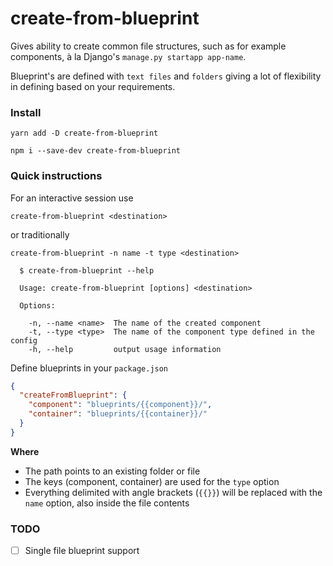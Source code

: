 # create-from-blueprint

Gives ability to create common file structures, such as for example components, à la Django's `manage.py startapp app-name`.

Blueprint's are defined with `text files` and `folders` giving a lot of flexibility in defining based on your requirements.

### Install
```
yarn add -D create-from-blueprint
```
```
npm i --save-dev create-from-blueprint
```

### Quick instructions
For an interactive session use
```
create-from-blueprint <destination>
```
or traditionally
```
create-from-blueprint -n name -t type <destination>
```
```terminal
  $ create-from-blueprint --help

  Usage: create-from-blueprint [options] <destination>

  Options:

    -n, --name <name>  The name of the created component
    -t, --type <type>  The name of the component type defined in the config
    -h, --help         output usage information
```

Define blueprints in your `package.json`

```json
{
  "createFromBlueprint": {
    "component": "blueprints/{{component}}/",
    "container": "blueprints/{{container}}/"
  }
}
```

**Where**
* The path points to an existing folder or file
* The keys (component, container) are used for the `type` option
* Everything delimited with angle brackets (`{{}}`) will be replaced with the `name` option, also inside the file contents

### TODO

- [ ] Single file blueprint support